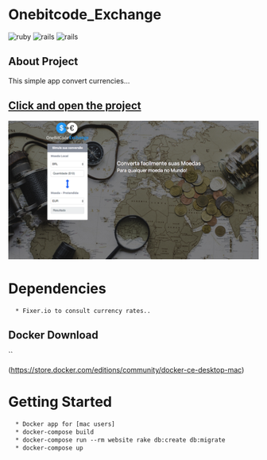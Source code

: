 **Onebitcode_Exchange**
===================

![ruby](https://img.shields.io/badge/Ruby-2.4.1-red.svg)
![rails](https://img.shields.io/badge/Rails-5.1.0-red.svg)
![rails](https://img.shields.io/docker/automated/jrottenberg/ffmpeg.svg)

## About Project

This simple app convert currencies...

## [Click and open the project](http://onebitcode-exchange-bsb.herokuapp.com)

![Onebitcode_ Exchange](https://raw.githubusercontent.com/edsonbatista/onebitcode_exchange/master/app/assets/images/screenshot.png)


# Dependencies
```
  * Fixer.io to consult currency rates..
```
## Docker Download
``

(https://store.docker.com/editions/community/docker-ce-desktop-mac)

# Getting Started
```
  * Docker app for [mac users]
  * docker-compose build
  * docker-compose run --rm website rake db:create db:migrate
  * docker-compose up
```
